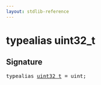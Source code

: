 ```yaml
---
layout: stdlib-reference
---
```


# typealias uint32\_t

## Signature

<pre>
<span class='code_keyword'>typealias</span> <a href="/stdlib-reference/types/uint32_t" class="code_type">uint32_t</a> = <span class="code_keyword">uint</span>;
</pre>

